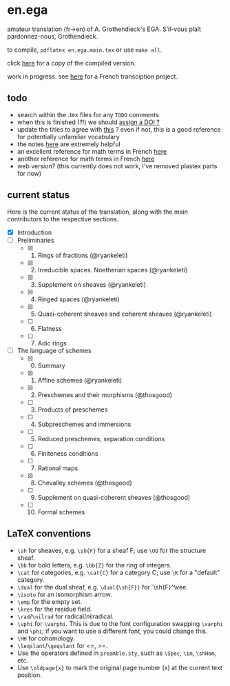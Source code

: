 # en.ega

amateur translation (fr->en) of A. Grothendieck's EGA.
S’il-vous plaît pardonnez-nous, Grothendieck.

to compile, `pdflatex en.ega.main.tex` or use `make all`.

click [here](https://ryankeleti.github.io/en.ega/en.ega.main.pdf) for a copy of the compiled version.

work in progress. see [here](https://github.com/ryankeleti/ega) for a French transciption project.

## todo

- search within the .tex files for any `TODO` comments
- when this is finished (?!) we should [assign a DOI ?](https://guides.github.com/activities/citable-code/)
- update the titles to agree with [this](https://stacky.net/wiki/index.php?title=EGA_contents) ? even if not, this is a good reference for potentially unfamiliar vocabulary
- the notes [here](https://math.berkeley.edu/~mhaiman/math256-fall18-spring19/) are extremely helpful
- an excellent reference for math terms in French [here](http://www-users.math.umn.edu/~kwlan/documents/french-glossary.pdf)
- another reference for math terms in French [here](https://ensiwiki.ensimag.fr/index.php?title=Lexique_scientifique_fran%C3%A7ais-anglais)
- web version? (this currently does not work, I've removed plastex parts for now)

## current status

Here is the current status of the translation, along with the main contributors to the respective sections.

- [x] Introduction
- [ ] Preliminaries
    + [x] 1. Rings of fractions (@ryankeleti)
    + [x] 2. Irreducible spaces. Noetherian spaces (@ryankeleti)
    + [x] 3. Supplement on sheaves (@ryankeleti)
    + [x] 4. Ringed spaces (@ryankeleti)
    + [x] 5. Quasi-coherent sheaves and coherent sheaves (@ryankeleti)
    + [ ] 6. Flatness
    + [ ] 7. Adic rings
- [ ] The language of schemes
    + [x] 0. Summary
    + [x] 1. Affine schemes (@ryankeleti)
    + [x] 2. Preschemes and their morphisms (@thosgood)
    + [ ] 3. Products of preschemes
    + [ ] 4. Subpreschemes and immersions
    + [ ] 5. Reduced preschemes; separation conditions
    + [ ] 6. Finiteness conditions
    + [ ] 7. Rational maps
    + [x] 8. Chevalley schemes (@thosgood)
    + [ ] 9. Supplement on quasi-coherent sheaves (@thosgood)
    + [ ] 10. Formal schemes


## LaTeX conventions
- `\sh` for sheaves, e.g. `\sh{F}` for a sheaf F; use `\OO` for the structure sheaf.
- `\bb` for bold letters, e.g. `\bb{Z}` for the ring of integers.
- `\cat` for categories, e.g. `\cat{C}` for a category C; use `\K` for a "default" category.
- `\dual` for the dual sheaf, e.g. `\dual{\sh{F}}` for `\sh{F}^\vee.
- `\isoto` for an isomorphism arrow.
- `\emp` for the empty set.
- `\kres` for the residue field.
- `\rad`/`\nilrad` for radical/nilradical.
- `\vphi` for `\varphi`. This is due to the font configuration swapping `\varphi` and `\phi`; if you want to use a different font, you could change this.
- `\HH` for cohomology.
- `\leqslant`/`\geqslant` for <=, >=.
- Use the operators defined in `preamble.sty`, such as `\Spec`, `\im`, `\shHom`, etc.
- Use `\oldpage{x}` to mark the original page number (x) at the current text position.


